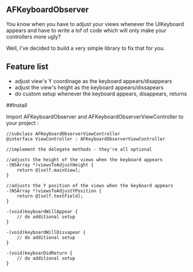 ## AFKeyboardObserver

You know when you have to adjust your views whenever the UIKeyboard appears and have to write a lof of code which will only make your controllers more ugly?

Well, I've decided to build a very simple library to fix that for you.


## Feature list

- adjust view's Y coordinage as the keyboard appears/disappears
- adjust the view's height as the keyboard appears/dissapears
- do custom setup whenever the keyboard appears, disappears, returns
    
##Install

Import AFKeyboardObserver and AFKeyboardObserverViewController to your project :
    
    //subclass AFKeyboardObserverViewController
    @interface ViewController : AFKeyboardObserverViewController

    //implement the delegate methods - they're all optional

    //adjusts the height of the views when the keyboard appears
    -(NSArray *)viewsToAdjustHeight {
        return @[self.mainView];
    }

    //adjusts the Y position of the views when the keyboard appears
    -(NSArray *)viewsToAdjustYPosition {
        return @[self.textField];
    }

    -(void)keyboardWillAppear {
        // do additional setup
    }

    -(void)keyboardWillDissapear {
        // do additional setup
    }

    -(void)keyboarDidReturn {
        // do additional setup
    }
    
